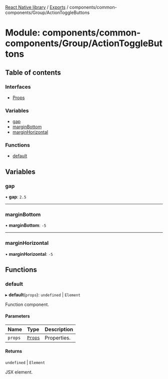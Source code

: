 [React Native library](../index.md) / [Exports](../modules.md) / components/common-components/Group/ActionToggleButtons

# Module: components/common-components/Group/ActionToggleButtons

## Table of contents

### Interfaces

- [Props](../interfaces/components_common_components_Group_ActionToggleButtons.Props.md)

### Variables

- [gap](components_common_components_Group_ActionToggleButtons.md#gap)
- [marginBottom](components_common_components_Group_ActionToggleButtons.md#marginbottom)
- [marginHorizontal](components_common_components_Group_ActionToggleButtons.md#marginhorizontal)

### Functions

- [default](components_common_components_Group_ActionToggleButtons.md#default)

## Variables

### gap

• **gap**: ``2.5``

___

### marginBottom

• **marginBottom**: ``-5``

___

### marginHorizontal

• **marginHorizontal**: ``-5``

## Functions

### default

▸ **default**(`props`): `undefined` \| `Element`

Function component.

#### Parameters

| Name | Type | Description |
| :------ | :------ | :------ |
| `props` | [`Props`](../interfaces/components_common_components_Group_ActionToggleButtons.Props.md) | Properties. |

#### Returns

`undefined` \| `Element`

JSX element.
